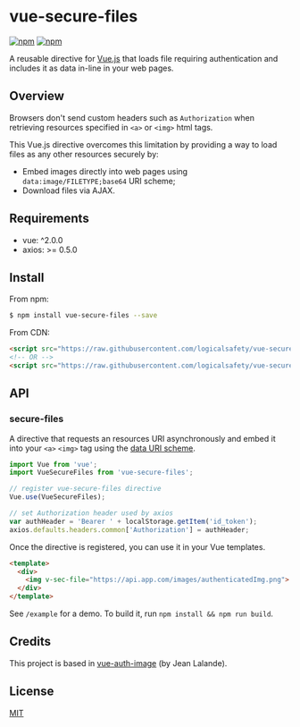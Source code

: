 # vue-secure-files

[![npm](https://img.shields.io/npm/v/vue-secure-files.svg)](https://www.npmjs.com/package/vue-secure-files) [![npm](https://img.shields.io/npm/dt/vue-secure-files.svg)](https://www.npmjs.com/package/vue-secure-files)

A reusable directive for [Vue.js](https://github.com/vuejs/vue) that loads file
requiring authentication and includes it as data in-line in your web
pages.

## Overview

Browsers don't send custom headers such as `Authorization` when retrieving
resources specified in `<a>` or `<img>` html tags.

This Vue.js directive overcomes this limitation by providing a way to load files as any other resources securely by:
 * Embed images directly into web pages using `data:image/FILETYPE;base64` URI scheme;
 * Download files via AJAX.
 
## Requirements

- vue: \^2.0.0
- axios: >= 0.5.0

## Install

From npm:

``` sh
$ npm install vue-secure-files --save
```

From CDN:

``` html
<script src="https://raw.githubusercontent.com/logicalsafety/vue-secure-files/x.x.x/vue-secure-files.js"></script>
<!-- OR -->
<script src="https://raw.githubusercontent.com/logicalsafety/vue-secure-files/x.x.x/vue-secure-files.min.js"></script>
```

## API

### secure-files

A directive that requests an resources URI asynchronously and embed it into your `<a>`
`<img>` tag using the [data URI scheme](https://en.wikipedia.org/wiki/Data_URI_scheme).

``` js
import Vue from 'vue';
import VueSecureFiles from 'vue-secure-files';

// register vue-secure-files directive
Vue.use(VueSecureFiles);

// set Authorization header used by axios
var authHeader = 'Bearer ' + localStorage.getItem('id_token');
axios.defaults.headers.common['Authorization'] = authHeader;
```

Once the directive is registered, you can use it in your Vue templates.

``` html
<template>
  <div>
    <img v-sec-file="https://api.app.com/images/authenticatedImg.png">
  </div>
</template>
```

See `/example` for a demo. To build it, run `npm install && npm run build`.

## Credits

This project is based in [vue-auth-image](https://gitlab.com/jlalande/vue-auth-image) (by Jean Lalande).

## License

[MIT](https://opensource.org/licenses/MIT)
